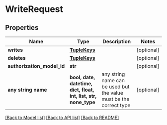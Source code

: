 # WriteRequest


## Properties
Name | Type | Description | Notes
------------ | ------------- | ------------- | -------------
**writes** | [**TupleKeys**](TupleKeys.md) |  | [optional] 
**deletes** | [**TupleKeys**](TupleKeys.md) |  | [optional] 
**authorization_model_id** | **str** |  | [optional] 
**any string name** | **bool, date, datetime, dict, float, int, list, str, none_type** | any string name can be used but the value must be the correct type | [optional]

[[Back to Model list]](../README.md#documentation-for-models) [[Back to API list]](../README.md#documentation-for-api-endpoints) [[Back to README]](../README.md)


